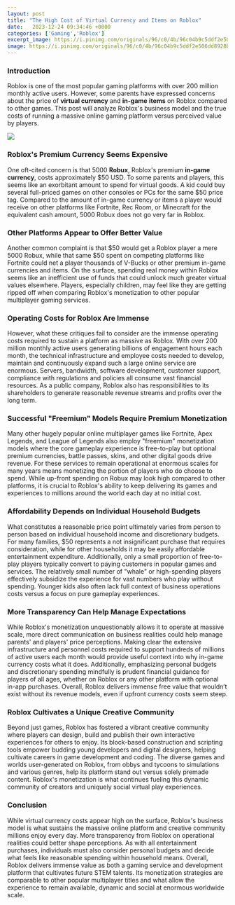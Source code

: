 ```yaml
---
layout: post
title: "The High Cost of Virtual Currency and Items on Roblox"
date:   2023-12-24 09:34:46 +0000
categories: ['Gaming','Roblox']
excerpt_image: https://i.pinimg.com/originals/96/c0/4b/96c04b9c5ddf2e506dd8928becaffa2d.png
image: https://i.pinimg.com/originals/96/c0/4b/96c04b9c5ddf2e506dd8928becaffa2d.png
---
```


### Introduction
Roblox is one of the most popular gaming platforms with over 200 million monthly active users. However, some parents have expressed concerns about the price of **virtual currency** and **in-game** **items** on Roblox compared to other games. This post will analyze Roblox's business model and the true costs of running a massive online gaming platform versus perceived value by players. 

![](https://i.pinimg.com/originals/96/c0/4b/96c04b9c5ddf2e506dd8928becaffa2d.png)
### Roblox's Premium Currency Seems Expensive 
One oft-cited concern is that 5000 **Robux**, Roblox's premium **in-game currency**, costs approximately $50 USD. To some parents and players, this seems like an exorbitant amount to spend for virtual goods. A kid could buy several full-priced games on other consoles or PCs for the same $50 price tag. Compared to the amount of in-game currency or items a player would receive on other platforms like Fortnite, Rec Room, or Minecraft for the equivalent cash amount, 5000 Robux does not go very far in Roblox. 
### Other Platforms Appear to Offer Better Value
Another common complaint is that $50 would get a Roblox player a mere 5000 Robux, while that same $50 spent on competing platforms like Fortnite could net a player thousands of V-Bucks or other premium in-game currencies and items. On the surface, spending real money within Roblox seems like an inefficient use of funds that could unlock much greater virtual values elsewhere. Players, especially children, may feel like they are getting ripped off when comparing Roblox's monetization to other popular multiplayer gaming services.
### Operating Costs for Roblox Are Immense
However, what these critiques fail to consider are the immense operating costs required to sustain a platform as massive as Roblox. With over 200 million monthly active users generating billions of engagement hours each month, the technical infrastructure and employee costs needed to develop, maintain and continuously expand such a large online service are enormous. Servers, bandwidth, software development, customer support, compliance with regulations and policies all consume vast financial resources. As a public company, Roblox also has responsibilities to its shareholders to generate reasonable revenue streams and profits over the long term.
### Successful "Freemium" Models Require Premium Monetization
Many other hugely popular online multiplayer games like Fortnite, Apex Legends, and League of Legends also employ "freemium" monetization models where the core gameplay experience is free-to-play but optional premium currencies, battle passes, skins, and other digital goods drive revenue. For these services to remain operational at enormous scales for many years means monetizing the portion of players who do choose to spend. While up-front spending on Robux may look high compared to other platforms, it is crucial to Roblox's ability to keep delivering its games and experiences to millions around the world each day at no initial cost.
### Affordability Depends on Individual Household Budgets 
What constitutes a reasonable price point ultimately varies from person to person based on individual household income and discretionary budgets. For many families, $50 represents a not insignificant purchase that requires consideration, while for other households it may be easily affordable entertainment expenditure. Additionally, only a small proportion of free-to-play players typically convert to paying customers in popular games and services. The relatively small number of "whale" or high-spending players effectively subsidize the experience for vast numbers who play without spending. Younger kids also often lack full context of business operations costs versus a focus on pure gameplay experiences.
### More Transparency Can Help Manage Expectations
While Roblox's monetization unquestionably allows it to operate at massive scale, more direct communication on business realities could help manage parents' and players' price perceptions. Making clear the extensive infrastructure and personnel costs required to support hundreds of millions of active users each month would provide useful context into why in-game currency costs what it does. Additionally, emphasizing personal budgets and discretionary spending mindfully is prudent financial guidance for players of all ages, whether on Roblox or any other platform with optional in-app purchases. Overall, Roblox delivers immense free value that wouldn’t exist without its revenue models, even if upfront currency costs seem steep.
### Roblox Cultivates a Unique Creative Community
Beyond just games, Roblox has fostered a vibrant creative community where players can design, build and publish their own interactive experiences for others to enjoy. Its block-based construction and scripting tools empower budding young developers and digital designers, helping cultivate careers in game development and coding. The diverse games and worlds user-generated on Roblox, from obbys and tycoons to simulations and various genres, help its platform stand out versus solely premade content. Roblox's monetization is what continues fueling this dynamic community of creators and uniquely social virtual play experiences.
### Conclusion 
While virtual currency costs appear high on the surface, Roblox's business model is what sustains the massive online platform and creative community millions enjoy every day. More transparency from Roblox on operational realities could better shape perceptions. As with all entertainment purchases, individuals must also consider personal budgets and decide what feels like reasonable spending within household means. Overall, Roblox delivers immense value as both a gaming service and development platform that cultivates future STEM talents. Its monetization strategies are comparable to other popular multiplayer titles and what allow the experience to remain available, dynamic and social at enormous worldwide scale.